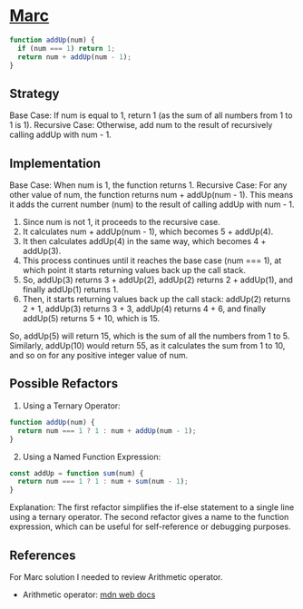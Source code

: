 # [Marc](https://edabit.com/challenge/4gzDuDkompAqujpRi)

```js
function addUp(num) {
  if (num === 1) return 1;
  return num + addUp(num - 1);
}
```

## Strategy

Base Case: If num is equal to 1, return 1 (as the sum of all numbers from 1 to 1 is 1).
Recursive Case: Otherwise, add num to the result of recursively calling addUp with num - 1.

## Implementation

Base Case: When num is 1, the function returns 1.
Recursive Case: For any other value of num, the function returns num + addUp(num - 1). This means it adds the current number (num) to the result of calling addUp with num - 1.

1. Since num is not 1, it proceeds to the recursive case.
2. It calculates num + addUp(num - 1), which becomes 5 + addUp(4).
3. It then calculates addUp(4) in the same way, which becomes 4 + addUp(3).
4. This process continues until it reaches the base case (num === 1), at which point it starts returning values back up the call stack.
5. So, addUp(3) returns 3 + addUp(2), addUp(2) returns 2 + addUp(1), and finally addUp(1) returns 1.
6. Then, it starts returning values back up the call stack: addUp(2) returns 2 + 1, addUp(3) returns 3 + 3, addUp(4) returns 4 + 6, and finally addUp(5) returns 5 + 10, which is 15.

So, addUp(5) will return 15, which is the sum of all the numbers from 1 to 5. Similarly, addUp(10) would return 55, as it calculates the sum from 1 to 10, and so on for any positive integer value of num.

## Possible Refactors

1. Using a Ternary Operator:

```js
function addUp(num) {
  return num === 1 ? 1 : num + addUp(num - 1);
}
```

2. Using a Named Function Expression:

```js
const addUp = function sum(num) {
  return num === 1 ? 1 : num + sum(num - 1);
}
```

Explanation:
The first refactor simplifies the if-else statement to a single line using a ternary operator.
The second refactor gives a name to the function expression, which can be useful for self-reference or debugging purposes.

## References

For Marc solution I needed to review Arithmetic operator.

- Arithmetic operator:
  [mdn web docs](https://developer.mozilla.org/en-US/docs/Web/JavaScript/Guide/Expressions_and_Operators)
